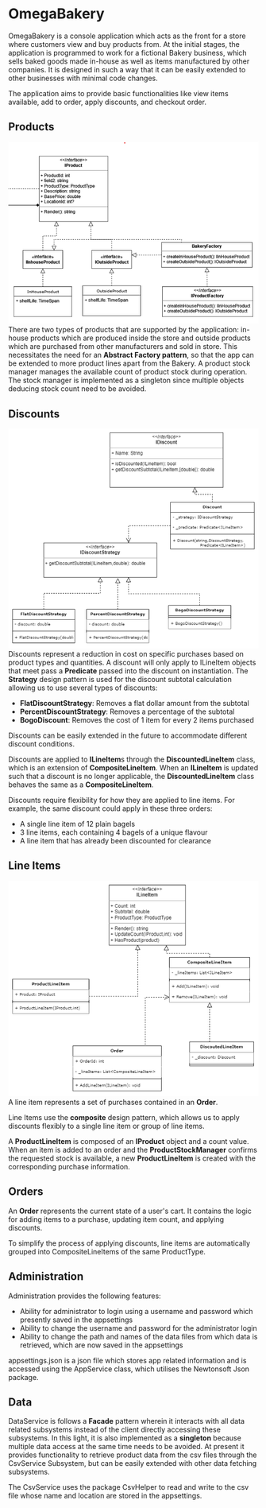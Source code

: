 # OmegaBakery
OmegaBakery is a console application which acts as the front for a store where customers view and buy products from. 
At the initial stages, the application is programmed to work for a fictional Bakery business, which sells baked goods made in-house as well as items manufactured by other companies.
It is designed in such a way that it can be easily extended to other businesses with minimal code changes.

The application aims to provide basic functionalities like view items available, add to order, apply discounts, and checkout order.

## Products
![](img/Products.png)
There are two types of products that are supported by the application: in-house products which are produced inside the store and outside products which are purchased from other manufacturers and sold in store.
This necessitates the need for an **Abstract Factory pattern**, so that the app can be extended to more product lines apart from the Bakery.
A product stock manager manages the available count of product stock during operation. The stock manager is implemented as a singleton since multiple objects deducing stock count need to be avoided.

## Discounts
![](img/IDiscount.png)
Discounts represent a reduction in cost on specific purchases based on product types and quantities. A discount will only apply to ILineItem objects that meet pass a **Predicate** passed into the discount on instantiation. The **Strategy** design pattern is used for the discount subtotal calculation allowing us to use several types of discounts:
- **FlatDiscountStrategy**: Removes a flat dollar amount from the subtotal
- **PercentDiscountStrategy**: Removes a percentage of the subtotal
- **BogoDiscount**: Removes the cost of 1 item for every 2 items purchased

Discounts can be easily extended in the future to accommodate different discount conditions.

Discounts are applied to **ILineItem**s through the **DiscountedLineItem** class, which is an extension of **CompositeLineItem**. When an **ILineItem** is updated such that a discount is no longer applicable, the **DiscountedLineItem** class behaves the same as a **CompositeLineItem**. 

Discounts require flexibility for how they are applied to line items. For example, the same discount could apply in these three orders:

- A single line item of 12 plain bagels
- 3 line items, each containing 4 bagels of a unique flavour
- A line item that has already been discounted for clearance

## Line Items
![](img/ILineItem.png)
A line item represents a set of purchases contained in an **Order**.   

Line Items use the **composite** design pattern, which allows us to apply discounts flexibly to a single line item or group of line items.

A **ProductLineItem** is composed of an **IProduct** object and a count value.  When an item is added to an order and the **ProductStockManager** confirms the requested stock is available, a new **ProductLineItem** is created with the corresponding purchase information.
## Orders
An **Order** represents the current state of a user's cart. It contains the logic for adding items to a purchase, updating item count, and applying discounts.

To simplify the process of applying discounts, line items are automatically grouped into CompositeLineItems of the same ProductType.

## Administration
Administration provides the following features:
- Ability for administrator to login using a username and password which presently saved in the appsettings
- Ability to change the username and password for the administrator login
- Ability to change the path and names of the data files from which data is retrieved, which are now saved in the appsettings

appsettings.json is a json file which stores app related information and is accessed using the AppService class, which utilises the Newtonsoft Json package.

## Data
DataService is follows a **Facade** pattern wherein it interacts with all data related subsystems instead of the client directly accessing these subsystems.
In this light, it is also implemented as a **singleton** because multiple data access at the same time needs to be avoided.
At present it provides functionality to retrieve product data from the csv files through the CsvService Subsystem, but can be easily extended with other data fetching subsystems.

The CsvService uses the package CsvHelper to read and write to the csv file whose name and location are stored in the appsettings.